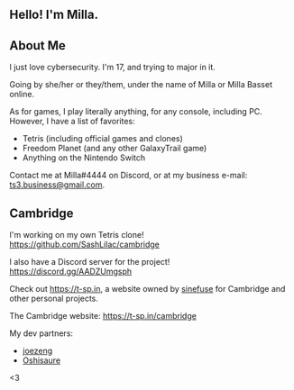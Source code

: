 ## Hello! I'm Milla.

## About Me

I just love cybersecurity. I'm 17, and trying to major in it.

Going by she/her or they/them, under the name of Milla or Milla Basset online.

As for games, I play literally anything, for any console, including PC. However, I have a list of favorites:

- Tetris (including official games and clones)
- Freedom Planet (and any other GalaxyTrail game)
- Anything on the Nintendo Switch

Contact me at Milla#4444 on Discord, or at my business e-mail: ts3.business@gmail.com.

## Cambridge

I'm working on my own Tetris clone! https://github.com/SashLilac/cambridge

I also have a Discord server for the project! https://discord.gg/AADZUmgsph

Check out https://t-sp.in, a website owned by [sinefuse](https://github.com/sinefuse) for Cambridge and other personal projects.

The Cambridge website: https://t-sp.in/cambridge

My dev partners:
- [joezeng](https://github.com/joezeng)
- [Oshisaure](https://github.com/oshisaure)

<3

<!--
**SashLilac/SashLilac** is a ✨ _special_ ✨ repository because its `README.md` (this file) appears on your GitHub profile.

Here are some ideas to get you started:

- 🔭 I’m currently working on ...
- 🌱 I’m currently learning ...
- 👯 I’m looking to collaborate on ...
- 🤔 I’m looking for help with ...
- 💬 Ask me about ...
- 📫 How to reach me: ...
- 😄 Pronouns: ...
- ⚡ Fun fact: ...
-->
